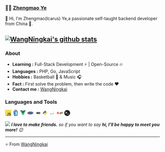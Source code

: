 ###  :man_technologist:  [Zhengmao Ye](https://github.com/ZhengmaoYe?tab=projects&type=beta)

👋 Hi, I'm Zhengmao(Icarus) Ye,a passionate self-taught backend developer from China 🚀. 

[![WangNingkai's github stats](https://imwnk-github-stats.vercel.app/api?username=wangningkai&show_icons=true&title_color=fff&icon_color=79ff97&text_color=9f9f9f&bg_color=151515)](https://github.com/WangNingkai)
---------------------------------------------------------------------------------------------------------------------------------------------------------------------------------


### About

-  **Learning :** Full-Stack Development :zap: | Open-Source :fire:    
-  **Languages :** PHP, Go, JavaScript
-  **Hobbies :** Basketball :basketball: & Music :headphones:
-  **Fact :** First solve the problem, then write the code :heart:
-  **Contact me :** [WangNingkai](mailto:i@ningkai.wang)


### Languages and Tools

<code><img height="20" src="https://raw.githubusercontent.com/github/explore/80688e429a7d4ef2fca1e82350fe8e3517d3494d/topics/javascript/javascript.png"></code>
<code><img height="20" src="https://raw.githubusercontent.com/github/explore/80688e429a7d4ef2fca1e82350fe8e3517d3494d/topics/css/css.png"></code>
<code><img height="20" src="https://raw.githubusercontent.com/github/explore/80688e429a7d4ef2fca1e82350fe8e3517d3494d/topics/vue/vue.png"></code>
<code><img height="20" src="https://raw.githubusercontent.com/github/explore/80688e429a7d4ef2fca1e82350fe8e3517d3494d/topics/php/php.png"></code>
<code><img height="20" src="https://raw.githubusercontent.com/github/explore/80688e429a7d4ef2fca1e82350fe8e3517d3494d/topics/go/go.png"></code>
<code><img height="20" src="https://raw.githubusercontent.com/github/explore/80688e429a7d4ef2fca1e82350fe8e3517d3494d/topics/python/python.png"></code>
<code><img height="20" src="https://raw.githubusercontent.com/github/explore/80688e429a7d4ef2fca1e82350fe8e3517d3494d/topics/mysql/mysql.png"></code>
<code><img height="20" src="https://raw.githubusercontent.com/github/explore/80688e429a7d4ef2fca1e82350fe8e3517d3494d/topics/git/git.png"></code>
<code><img height="20" src="https://raw.githubusercontent.com/github/explore/80688e429a7d4ef2fca1e82350fe8e3517d3494d/topics/terminal/terminal.png"></code>


<img src="https://media.giphy.com/media/LnQjpWaON8nhr21vNW/giphy.gif" width="60"> <em><b>I love to make friends.</b> so if you want to say <b>hi, I'll be happy to meet you more!</b> 😊</em>


---
⭐️ From [WangNingkai](https://github.com/WangNingkai)
